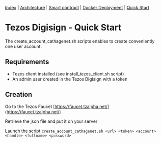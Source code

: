 [Index](../README.md) | [Architecture](./architecture.md) | [Smart contract](../contract/README.md) | [Docker Deployment](./docker-deployment.md) | [Quick Start](./quickstart.md)

# Tezos Digisign - Quick Start

The create_account_cathagenet.sh scripts enables to create conveniently one user account.

## Requirements

* Tezos client installed (see install_tezos_client.sh script)
* An admin user created in the Tezos Digisign with a token


## Creation

Go to the Tezos Faucet [https://faucet.tzalpha.net/](https://faucet.tzalpha.net/)  
  
Retrieve the json file and put it on your server  
  
Launch the script 
`create_account_cathagenet.sh <url> <token> <account> <handle> <fullname> <password>`
